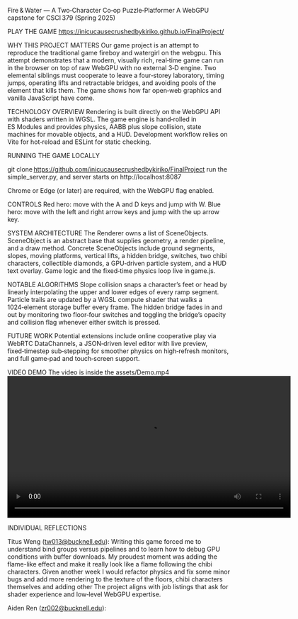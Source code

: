 Fire & Water — A Two‑Character Co‑op Puzzle‑Platformer
A WebGPU capstone for CSCI 379 (Spring 2025)

PLAY THE GAME
https://inicucausecrushedbykiriko.github.io/FinalProject/

WHY THIS PROJECT MATTERS
Our game project is an attempt to reproduce the traditional game fireboy and watergirl on the webgpu. This attempt demonstrates that a modern, visually rich, real‑time game can run in the browser on top of raw WebGPU with no external 3‑D engine. Two elemental siblings must cooperate to leave a four‑storey laboratory, timing jumps, operating lifts and retractable bridges, and avoiding pools of the element that kills them. The game shows how far open‑web graphics and vanilla JavaScript have come.

TECHNOLOGY OVERVIEW
Rendering is built directly on the WebGPU API with shaders written in WGSL.
The game engine is hand‑rolled in ES Modules and provides physics, AABB plus slope collision, state machines for movable objects, and a HUD.
Development workflow relies on Vite for hot‑reload and ESLint for static checking.

RUNNING THE GAME LOCALLY

git clone https://github.com/inicucausecrushedbykiriko/FinalProject
run the simple_server.py, and server starts on http://localhost:8087

Chrome or Edge (or later) are required, with the WebGPU flag enabled.

CONTROLS
Red hero: move with the A and D keys and jump with W.
Blue hero: move with the left and right arrow keys and jump with the up arrow key.

SYSTEM ARCHITECTURE
The Renderer owns a list of SceneObjects. SceneObject is an abstract base that supplies geometry, a render pipeline, and a draw method. Concrete SceneObjects include ground segments, slopes, moving platforms, vertical lifts, a hidden bridge, switches, two chibi characters, collectible diamonds, a GPU‑driven particle system, and a HUD text overlay. Game logic and the fixed‑time physics loop live in game.js.

NOTABLE ALGORITHMS
Slope collision snaps a character’s feet or head by linearly interpolating the upper and lower edges of every ramp segment.
Particle trails are updated by a WGSL compute shader that walks a 1024‑element storage buffer every frame.
The hidden bridge fades in and out by monitoring two floor‑four switches and toggling the bridge’s opacity and collision flag whenever either switch is pressed.

FUTURE WORK
Potential extensions include online cooperative play via WebRTC DataChannels, a JSON‑driven level editor with live preview, fixed‑timestep sub‑stepping for smoother physics on high‑refresh monitors, and full game‑pad and touch‑screen support.

VIDEO DEMO
The video is inside the assets/Demo.mp4
<video width="640" controls>
  <source src="assets/Demo.mp4" type="video/mp4">
</video>


INDIVIDUAL REFLECTIONS

Titus Weng (tw013@bucknell.edu):
Writing this game forced me to understand bind groups versus pipelines and to learn how to debug GPU conditions with buffer downloads. My proudest moment was adding the flame-like effect and make it really look like a flame following the chibi characters. Given another week I would refactor physics and fix some minor bugs and add more rendering to the texture of the floors, chibi characters themselves and adding other  The project aligns with job listings that ask for shader experience and low‑level WebGPU expertise.

Aiden Ren (zr002@bucknell.edu):
